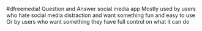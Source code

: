 #dfreemedia!
Question and Answer social media app
Mostly used by users who hate social media distraction and want something fun and easy to use
Or by users who want something they have full control on what it can do